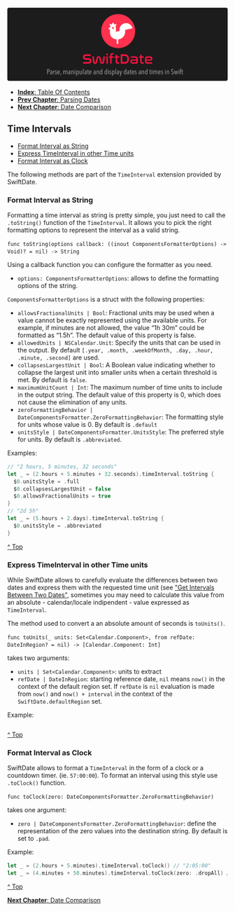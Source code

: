 ![](./SwiftDate.png)

<a name="index"/>

- [**Index**: Table Of Contents](#Index.md)
- [**Prev Chapter**: Parsing Dates](#Parsing_Dates.md)
- [**Next Chapter**: Date Comparison](#Date_Comparison.md)

## Time Intervals

- [Format Interval as String](Time_Intervals.md#format)
- [Express TimeInterval in other Time units](Time_Intervals.md#express)
- [Format Interval as Clock](Time_Intervals.md#clock)

The following methods are part of the `TimeInterval` extension provided by SwiftDate.

<a name="format"/>

### Format Interval as String
Formatting a time interval as string is pretty simple, you just need to call the `.toString()` function of the `TimeInterval`.
It allows you to pick the right formatting options to represent the interval as a valid string.

`func toString(options callback: ((inout ComponentsFormatterOptions) -> Void)? = nil) -> String`

Using a callback function you can configure the formatter as you need.

- `options: ComponentsFormatterOptions`: allows to define the formatting options of the string.

`ComponentsFormatterOptions` is a struct with the following properties:

- `allowsFractionalUnits | Bool`: Fractional units may be used when a value cannot be exactly represented using the available units. For example, if minutes are not allowed, the value “1h 30m” could be formatted as “1.5h”. The default value of this property is false.
- `allowedUnits | NSCalendar.Unit`: Specify the units that can be used in the output. By default `[.year, .month, .weekOfMonth, .day, .hour, .minute, .second]` are used.
- `collapsesLargestUnit | Bool`: A Boolean value indicating whether to collapse the largest unit into smaller units when a certain threshold is met. By default is `false`.
- `maximumUnitCount | Int`: The maximum number of time units to include in the output string. The default value of this property is 0, which does not cause the elimination of any units.
- `zeroFormattingBehavior | DateComponentsFormatter.ZeroFormattingBehavior`: The formatting style for units whose value is 0. By default is `.default`
- `unitsStyle | DateComponentsFormatter.UnitsStyle`: The preferred style for units. By default is `.abbreviated`.

Examples:

```swift
// "2 hours, 5 minutes, 32 seconds"
let _ = (2.hours + 5.minutes + 32.seconds).timeInterval.toString {
  $0.unitsStyle = .full
  $0.collapsesLargestUnit = false
  $0.allowsFractionalUnits = true
}
// "2d 5h"
let _ = (5.hours + 2.days).timeInterval.toString {
  $0.unitsStyle = .abbreviated
}
```

[^ Top](#index)

<a name="express"/>

### Express TimeInterval in other Time units
While SwiftDate allows to carefully evaluate the differences between two dates and express them with the requested time unit (see ["Get Intervals Between Two Dates"](Date_Manipulation.md#interval), sometimes you may need to calculate this value from an absolute - calendar/locale indipendent - value expressed as `TimeInterval`.

The method used to convert a an absolute amount of seconds is `toUnits()`.

`func toUnits(_ units: Set<Calendar.Component>, from refDate: DateInRegion? = nil) -> [Calendar.Component: Int]`

takes two arguments:

- `units | Set<Calendar.Component>`: units to extract
- `refDate | DateInRegion`: starting reference date, `nil` means `now()` in the context of the default region set. If `refDate` is `nil` evaluation is made from `now()` and `now() + interval` in the context of the `SwiftDate.defaultRegion` set.

Example:

```swift

```

[^ Top](#index)

<a name="clock"/>

### Format Interval as Clock
SwiftDate allows to format a `TimeInterval` in the form of a clock or a countdown timer. (ie. `57:00:00`).
To format an interval using this style use `.toClock()` function.

`func toClock(zero: DateComponentsFormatter.ZeroFormattingBehavior)`

takes one argument:

- `zero | DateComponentsFormatter.ZeroFormattingBehavior`: define the representation of the zero values into the destination string. By default is set to `.pad`.

Example:

```swift
let _ = (2.hours + 5.minutes).timeInterval.toClock() // "2:05:00"
let _ = (4.minutes + 50.minutes).timeInterval.toClock(zero: .dropAll) // "54:00"
```

[^ Top](#index)

[**Next Chapter**: Date Comparison](#Date_Comparison.md)